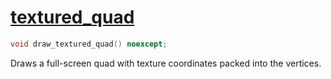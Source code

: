 # [textured_quad](textured_quad.hpp)

```cpp
void draw_textured_quad() noexcept;
```

Draws a full-screen quad with texture coordinates packed into the vertices.